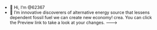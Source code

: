 - 👋 Hi, I’m @62367
- 👀 I’m innovative discoverers of alternative energy source that lessens dependent fossil fuel we can create new economy!
 crea.
You can click the Preview link to take a look at your changes.
--->
